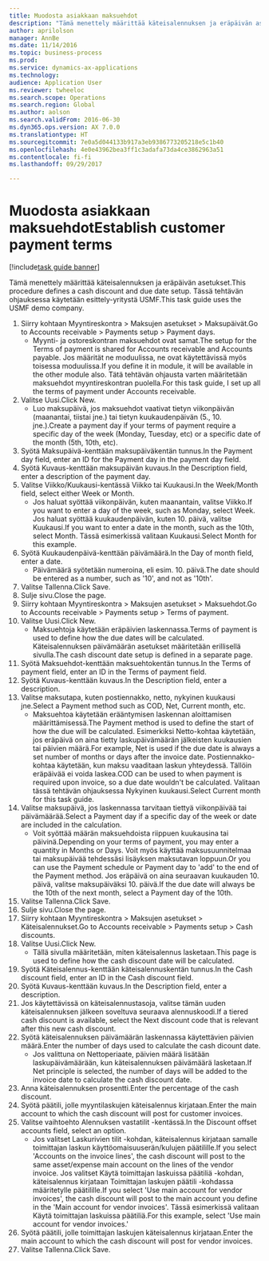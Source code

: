 ```yaml
--- 
title: Muodosta asiakkaan maksuehdot
description: "Tämä menettely määrittää käteisalennuksen ja eräpäivän asetukset."
author: aprilolson
manager: AnnBe
ms.date: 11/14/2016
ms.topic: business-process
ms.prod: 
ms.service: dynamics-ax-applications
ms.technology: 
audience: Application User
ms.reviewer: twheeloc
ms.search.scope: Operations
ms.search.region: Global
ms.author: aolson
ms.search.validFrom: 2016-06-30
ms.dyn365.ops.version: AX 7.0.0
ms.translationtype: HT
ms.sourcegitcommit: 7e0a5d044133b917a3eb9386773205218e5c1b40
ms.openlocfilehash: 4e0e43962bea3ff1c3adafa73da4ce3862963a51
ms.contentlocale: fi-fi
ms.lasthandoff: 09/29/2017

---
```

# <a name="establish-customer-payment-terms"></a><span data-ttu-id="62eb7-103">Muodosta asiakkaan maksuehdot</span><span class="sxs-lookup"><span data-stu-id="62eb7-103">Establish customer payment terms</span></span>

[!include[task guide banner](../../includes/task-guide-banner.md)]

<span data-ttu-id="62eb7-104">Tämä menettely määrittää käteisalennuksen ja eräpäivän asetukset.</span><span class="sxs-lookup"><span data-stu-id="62eb7-104">This procedure defines a cash discount and due date setup.</span></span> <span data-ttu-id="62eb7-105">Tässä tehtävän ohjauksessa käytetään esittely-yritystä USMF.</span><span class="sxs-lookup"><span data-stu-id="62eb7-105">This task guide uses the USMF demo company.</span></span>

1. <span data-ttu-id="62eb7-106">Siirry kohtaan Myyntireskontra > Maksujen asetukset > Maksupäivät.</span><span class="sxs-lookup"><span data-stu-id="62eb7-106">Go to Accounts receivable > Payments setup > Payment days.</span></span>
    * <span data-ttu-id="62eb7-107">Myynti- ja ostoreskontran maksuehdot ovat samat.</span><span class="sxs-lookup"><span data-stu-id="62eb7-107">The setup for the Terms of payment is shared for Accounts receivable and Accounts payable.</span></span> <span data-ttu-id="62eb7-108">Jos määrität ne moduulissa, ne ovat käytettävissä myös toisessa moduulissa.</span><span class="sxs-lookup"><span data-stu-id="62eb7-108">If you define it in module, it will be available in the other module also.</span></span> <span data-ttu-id="62eb7-109">Tätä tehtävän ohjausta varten määritetään maksuehdot myyntireskontran puolella.</span><span class="sxs-lookup"><span data-stu-id="62eb7-109">For this task guide, I set up all the terms of payment under Accounts receivable.</span></span>  
2. <span data-ttu-id="62eb7-110">Valitse Uusi.</span><span class="sxs-lookup"><span data-stu-id="62eb7-110">Click New.</span></span>
    * <span data-ttu-id="62eb7-111">Luo maksupäivä, jos maksuehdot vaativat tietyn viikonpäivän (maanantai, tiistai jne.) tai tietyn kuukaudenpäivän (5., 10. jne.).</span><span class="sxs-lookup"><span data-stu-id="62eb7-111">Create a payment day if your terms of payment require a specific day of the week (Monday, Tuesday, etc) or a specific date of the month (5th, 10th, etc).</span></span>  
3. <span data-ttu-id="62eb7-112">Syötä Maksupäivä-kenttään maksupäiväkentän tunnus.</span><span class="sxs-lookup"><span data-stu-id="62eb7-112">In the Payment day field, enter an ID for the Payment day in the payment day field.</span></span>
4. <span data-ttu-id="62eb7-113">Syötä Kuvaus-kenttään maksupäivän kuvaus.</span><span class="sxs-lookup"><span data-stu-id="62eb7-113">In the Description field, enter a description of the payment day.</span></span>
5. <span data-ttu-id="62eb7-114">Valitse Viikko/Kuukausi-kentässä Viikko tai Kuukausi.</span><span class="sxs-lookup"><span data-stu-id="62eb7-114">In the Week/Month field, select either Week or Month.</span></span>
    * <span data-ttu-id="62eb7-115">Jos haluat syöttää viikonpäivän, kuten maanantain, valitse Viikko.</span><span class="sxs-lookup"><span data-stu-id="62eb7-115">If you want to enter a day of the week, such as Monday, select Week.</span></span> <span data-ttu-id="62eb7-116">Jos haluat syöttää kuukaudenpäivän, kuten 10. päivä, valitse Kuukausi.</span><span class="sxs-lookup"><span data-stu-id="62eb7-116">If you want to enter a date in the month, such as the 10th, select Month.</span></span> <span data-ttu-id="62eb7-117">Tässä esimerkissä valitaan Kuukausi.</span><span class="sxs-lookup"><span data-stu-id="62eb7-117">Select Month for this example.</span></span>  
6. <span data-ttu-id="62eb7-118">Syötä Kuukaudenpäivä-kenttään päivämäärä.</span><span class="sxs-lookup"><span data-stu-id="62eb7-118">In the Day of month field, enter a date.</span></span>
    * <span data-ttu-id="62eb7-119">Päivämäärä syötetään numeroina, eli esim. 10. päivä.</span><span class="sxs-lookup"><span data-stu-id="62eb7-119">The date should be entered as a number, such as '10', and not as '10th'.</span></span>  
7. <span data-ttu-id="62eb7-120">Valitse Tallenna.</span><span class="sxs-lookup"><span data-stu-id="62eb7-120">Click Save.</span></span>
8. <span data-ttu-id="62eb7-121">Sulje sivu.</span><span class="sxs-lookup"><span data-stu-id="62eb7-121">Close the page.</span></span>
9. <span data-ttu-id="62eb7-122">Siirry kohtaan Myyntireskontra > Maksujen asetukset > Maksuehdot.</span><span class="sxs-lookup"><span data-stu-id="62eb7-122">Go to Accounts receivable > Payments setup > Terms of payment.</span></span>
10. <span data-ttu-id="62eb7-123">Valitse Uusi.</span><span class="sxs-lookup"><span data-stu-id="62eb7-123">Click New.</span></span>
    * <span data-ttu-id="62eb7-124">Maksuehtoja käytetään eräpäivien laskennassa.</span><span class="sxs-lookup"><span data-stu-id="62eb7-124">Terms of payment is used to define how the due dates will be calculated.</span></span> <span data-ttu-id="62eb7-125">Käteisalennuksen päivämäärän asetukset määritetään erillisellä sivulla.</span><span class="sxs-lookup"><span data-stu-id="62eb7-125">The cash discount date setup is defined in a separate page.</span></span>  
11. <span data-ttu-id="62eb7-126">Syötä Maksuehdot-kenttään maksuehtokentän tunnus.</span><span class="sxs-lookup"><span data-stu-id="62eb7-126">In the Terms of payment field, enter an ID in the Terms of payment field.</span></span>
12. <span data-ttu-id="62eb7-127">Syötä Kuvaus-kenttään kuvaus.</span><span class="sxs-lookup"><span data-stu-id="62eb7-127">In the Description field, enter a description.</span></span>
13. <span data-ttu-id="62eb7-128">Valitse maksutapa, kuten postiennakko, netto, nykyinen kuukausi jne.</span><span class="sxs-lookup"><span data-stu-id="62eb7-128">Select a Payment method such as COD, Net, Current month, etc.</span></span>
    * <span data-ttu-id="62eb7-129">Maksuehtoa käytetään erääntymisen laskennan aloittamisen määrittämisessä.</span><span class="sxs-lookup"><span data-stu-id="62eb7-129">The Payment method is used to define the start of how the due will be calculated.</span></span>  <span data-ttu-id="62eb7-130">Esimerkiksi Netto-kohtaa käytetään, jos eräpäivä on aina tietty laskupäivämäärän jälkeisten kuukausien tai päivien määrä.</span><span class="sxs-lookup"><span data-stu-id="62eb7-130">For example, Net is used if the due date is always a set number of months or days after the invoice date.</span></span> <span data-ttu-id="62eb7-131">Postiennakko-kohtaa käytetään, kun maksu vaaditaan laskun yhteydessä. Tällöin eräpäivää ei voida laskea.</span><span class="sxs-lookup"><span data-stu-id="62eb7-131">COD can be used to when payment is required upon invoice, so a due date wouldn't be calculated.</span></span> <span data-ttu-id="62eb7-132">Valitaan tässä tehtävän ohjauksessa Nykyinen kuukausi.</span><span class="sxs-lookup"><span data-stu-id="62eb7-132">Select Current month for this task guide.</span></span>  
14. <span data-ttu-id="62eb7-133">Valitse maksupäivä, jos laskennassa tarvitaan tiettyä viikonpäivää tai päivämäärää.</span><span class="sxs-lookup"><span data-stu-id="62eb7-133">Select a Payment day if a specific day of the  week or date are included in the calculation.</span></span>
    * <span data-ttu-id="62eb7-134">Voit syöttää määrän maksuehdoista riippuen kuukausina tai päivinä.</span><span class="sxs-lookup"><span data-stu-id="62eb7-134">Depending on your terms of payment, you may enter a quantity in Months or Days.</span></span> <span data-ttu-id="62eb7-135">Voit myös käyttää maksusuunnitelmaa tai maksupäivää tehdessäsi lisäyksen maksutavan loppuun.</span><span class="sxs-lookup"><span data-stu-id="62eb7-135">Or you can use the Payment schedule or Payment day to 'add' to the end of the Payment method.</span></span> <span data-ttu-id="62eb7-136">Jos eräpäivä on aina seuraavan kuukauden 10. päivä, valitse maksupäiväksi 10. päivä.</span><span class="sxs-lookup"><span data-stu-id="62eb7-136">If the due date will always be the 10th of the next month, select a Payment day of the 10th.</span></span>  
15. <span data-ttu-id="62eb7-137">Valitse Tallenna.</span><span class="sxs-lookup"><span data-stu-id="62eb7-137">Click Save.</span></span>
16. <span data-ttu-id="62eb7-138">Sulje sivu.</span><span class="sxs-lookup"><span data-stu-id="62eb7-138">Close the page.</span></span>
17. <span data-ttu-id="62eb7-139">Siirry kohtaan Myyntireskontra > Maksujen asetukset > Käteisalennukset.</span><span class="sxs-lookup"><span data-stu-id="62eb7-139">Go to Accounts receivable > Payments setup > Cash discounts.</span></span>
18. <span data-ttu-id="62eb7-140">Valitse Uusi.</span><span class="sxs-lookup"><span data-stu-id="62eb7-140">Click New.</span></span>
    * <span data-ttu-id="62eb7-141">Tällä sivulla määritetään, miten käteisalennus lasketaan.</span><span class="sxs-lookup"><span data-stu-id="62eb7-141">This page is used to define how the cash discount date will be calculated.</span></span>  
19. <span data-ttu-id="62eb7-142">Syötä Käteisalennus-kenttään käteisalennuskentän tunnus.</span><span class="sxs-lookup"><span data-stu-id="62eb7-142">In the Cash discount field, enter an ID in the Cash discount field.</span></span>
20. <span data-ttu-id="62eb7-143">Syötä Kuvaus-kenttään kuvaus.</span><span class="sxs-lookup"><span data-stu-id="62eb7-143">In the Description field, enter a description.</span></span>
21. <span data-ttu-id="62eb7-144">Jos käytettävissä on käteisalennustasoja, valitse tämän uuden käteisalennuksen jälkeen soveltuva seuraava alennuskoodi.</span><span class="sxs-lookup"><span data-stu-id="62eb7-144">If a tiered cash discount is available, select the Next discount code that is relevant after this new cash discount.</span></span>
22. <span data-ttu-id="62eb7-145">Syötä käteisalennuksen päivämäärän laskennassa käytettävien päivien määrä.</span><span class="sxs-lookup"><span data-stu-id="62eb7-145">Enter the number of days used to calculate the cash dicount date.</span></span>
    * <span data-ttu-id="62eb7-146">Jos valittuna on Nettoperiaate, päivien määrä lisätään laskupäivämäärään, kun käteisalennuksen päivämäärä lasketaan.</span><span class="sxs-lookup"><span data-stu-id="62eb7-146">If Net principle is selected, the number of days will be added to the invoice date to calculate the cash discount date.</span></span>  
23. <span data-ttu-id="62eb7-147">Anna käteisalennuksen prosentti.</span><span class="sxs-lookup"><span data-stu-id="62eb7-147">Enter the percentage of the cash discount.</span></span>
24. <span data-ttu-id="62eb7-148">Syötä päätili, jolle myyntilaskujen käteisalennus kirjataan.</span><span class="sxs-lookup"><span data-stu-id="62eb7-148">Enter the main account to which the cash discount will post for customer invoices.</span></span>
25. <span data-ttu-id="62eb7-149">Valitse vaihtoehto Alennuksen vastatilit -kentässä.</span><span class="sxs-lookup"><span data-stu-id="62eb7-149">In the Discount offset accounts field, select an option.</span></span>
    * <span data-ttu-id="62eb7-150">Jos valitset Laskurivien tilit -kohdan, käteisalennus kirjataan samalle toimittajan laskun käyttöomaisuuserän/kulujen päätilille.</span><span class="sxs-lookup"><span data-stu-id="62eb7-150">If you select 'Accounts on the invoice lines', the cash discount will post to the same asset/expense main account on the lines of the vendor invoice.</span></span> <span data-ttu-id="62eb7-151">Jos valitset Käytä toimittajan laskuissa päätiliä -kohdan, käteisalennus kirjataan Toimittajan laskujen päätili -kohdassa määritetylle päätilille.</span><span class="sxs-lookup"><span data-stu-id="62eb7-151">If you select 'Use main account for vendor invoices', the cash discount will post to the main account you define in the 'Main account for vendor invoices'.</span></span> <span data-ttu-id="62eb7-152">Tässä esimerkissä valitaan Käytä toimittajan laskuissa päätiliä.</span><span class="sxs-lookup"><span data-stu-id="62eb7-152">For this example, select 'Use main account for vendor invoices.'</span></span>  
26. <span data-ttu-id="62eb7-153">Syötä päätili, jolle toimittajan laskujen käteisalennus kirjataan.</span><span class="sxs-lookup"><span data-stu-id="62eb7-153">Enter the main account to which the cash discount will post for vendor invoices.</span></span>
27. <span data-ttu-id="62eb7-154">Valitse Tallenna.</span><span class="sxs-lookup"><span data-stu-id="62eb7-154">Click Save.</span></span>


